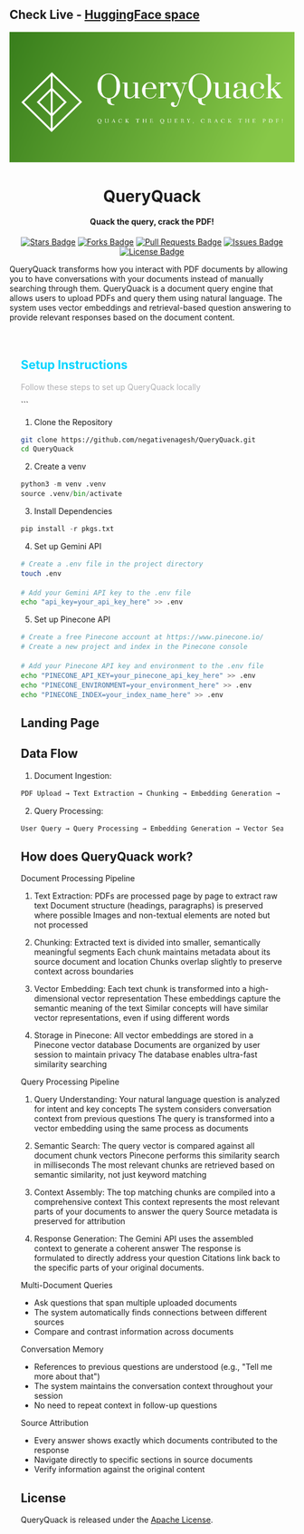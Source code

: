 ## Check Live - [HuggingFace space](https://huggingface.co/spaces/Subrahmanyagaonkar/QueryQuack)

<div align="center">

<img src="landing_page/styles/images/logo.png" alt="Resumai Logo" width="600"/>

</div>

<h1 align="center">
QueryQuack
</h1>

<h4 align="center">
Quack the query, crack the PDF!
</h1>


<p align="center">
    <a href="https://github.com/negativenagesh/Resumai/stargazers"><img src="https://img.shields.io/github/stars/negativenagesh/QueryQuack" alt="Stars Badge"/></a>
    <a href="https://github.com/negativenagesh/Resumai/network/members"><img src="https://img.shields.io/github/forks/negativenagesh/QueryQuack" alt="Forks Badge"/></a>
    <a href="https://github.com/negativenagesh/Resumai/pulls"><img src="https://img.shields.io/github/issues-pr/negativenagesh/QueryQuack" alt="Pull Requests Badge"/></a>
    <a href="https://github.com/negativenagesh/Resumai/issues"><img src="https://img.shields.io/github/issues/negativenagesh/QueryQuack" alt="Issues Badge"/></a>
    <a href="https://github.com/negativenagesh/Resumai/blob/main/LICENSE"><img src="https://img.shields.io/github/license/negativenagesh/QueryQuack" alt="License Badge"/></a>
</p>

QueryQuack transforms how you interact with PDF documents by allowing you to have conversations with your documents instead of manually searching through them. QueryQuack is a  document query engine that allows users to upload PDFs and query them using natural language. The system uses vector embeddings and retrieval-based question answering to provide relevant responses based on the document content.

<div style= "padding: 20px; border-radius: 10px; animation: bounceIn 2s;"> <h2 style="color: #00d4ff;">Setup Instructions</h2> <p style="color: #b0b0b3;"> Follow these steps to set up QueryQuack locally</p>
```

1. Clone the Repository
```bash
git clone https://github.com/negativenagesh/QueryQuack.git
cd QueryQuack
```

2. Create a venv
```python
python3 -m venv .venv
source .venv/bin/activate
```  

3. Install Dependencies
```python
pip install -r pkgs.txt
```

4. Set up Gemini API
```bash
# Create a .env file in the project directory
touch .env

# Add your Gemini API key to the .env file
echo "api_key=your_api_key_here" >> .env
```
5. Set up Pinecone API

```bash
# Create a free Pinecone account at https://www.pinecone.io/
# Create a new project and index in the Pinecone console

# Add your Pinecone API key and environment to the .env file
echo "PINECONE_API_KEY=your_pinecone_api_key_here" >> .env
echo "PINECONE_ENVIRONMENT=your_environment_here" >> .env
echo "PINECONE_INDEX=your_index_name_here" >> .env
```
## Landing Page

<div align="center>

![alt text](image.png)
</div>

## Data Flow

1. Document Ingestion:
```txt
PDF Upload → Text Extraction → Chunking → Embedding Generation → Pinecone Storage
```

2. Query Processing:
```txt
User Query → Query Processing → Embedding Generation → Vector Search → Chunk Retrieval → Response Generation → Display
```

## How does QueryQuack work?

Document Processing Pipeline

1. Text Extraction:
PDFs are processed page by page to extract raw text
Document structure (headings, paragraphs) is preserved where possible
Images and non-textual elements are noted but not processed

2. Chunking:
Extracted text is divided into smaller, semantically meaningful segments
Each chunk maintains metadata about its source document and location
Chunks overlap slightly to preserve context across boundaries

3. Vector Embedding:
Each text chunk is transformed into a high-dimensional vector representation
These embeddings capture the semantic meaning of the text
Similar concepts will have similar vector representations, even if using different words

4. Storage in Pinecone:
All vector embeddings are stored in a Pinecone vector database
Documents are organized by user session to maintain privacy
The database enables ultra-fast similarity searching

Query Processing Pipeline

1. Query Understanding:
Your natural language question is analyzed for intent and key concepts
The system considers conversation context from previous questions
The query is transformed into a vector embedding using the same process as documents

2. Semantic Search:
The query vector is compared against all document chunk vectors
Pinecone performs this similarity search in milliseconds
The most relevant chunks are retrieved based on semantic similarity, not just keyword matching

3. Context Assembly:
The top matching chunks are compiled into a comprehensive context
This context represents the most relevant parts of your documents to answer the query
Source metadata is preserved for attribution

4. Response Generation:
The Gemini API uses the assembled context to generate a coherent answer
The response is formulated to directly address your question
Citations link back to the specific parts of your original documents.

Multi-Document Queries

* Ask questions that span multiple uploaded documents
* The system automatically finds connections between different sources
* Compare and contrast information across documents

Conversation Memory

* References to previous questions are understood (e.g., "Tell me more about that")
* The system maintains the conversation context throughout your session
* No need to repeat context in follow-up questions

Source Attribution

* Every answer shows exactly which documents contributed to the response
* Navigate directly to specific sections in source documents
* Verify information against the original content

## License

QueryQuack is released under the [Apache License](LICENSE).